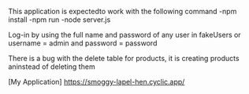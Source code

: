 This application is expectedto work with the following command
    -npm install
    -npm run
    -node server.js

Log-in by using the full name and password of any user in fakeUsers or username = admin and password = password

There is a bug with the delete table for products, it is creating products aninstead of deleting them

[My Application] https://smoggy-lapel-hen.cyclic.app/
